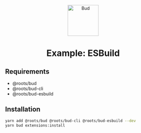 <p align="center">
  <img alt="Bud" src="https://cdn.roots.io/app/uploads/logo-bud.svg" height="100" />
</p>

<h1 align="center">
  <strong>Example: ESBuild</strong>
</h1>

## Requirements

- @roots/bud
- @roots/bud-cli
- @roots/bud-esbuild

## Installation

```sh
yarn add @roots/bud @roots/bud-cli @roots/bud-esbuild --dev
yarn bud extensions:install
```
